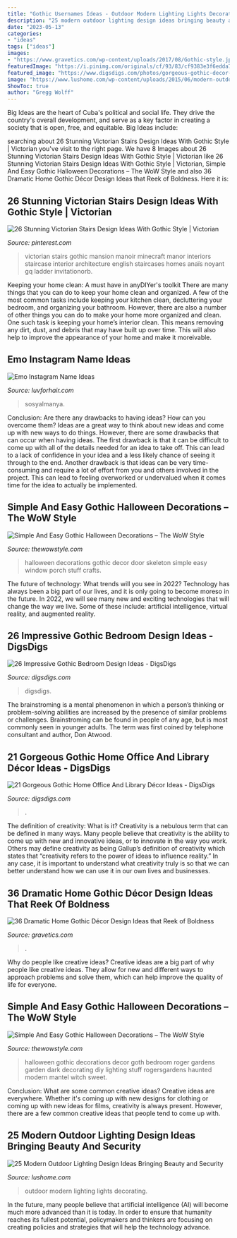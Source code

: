 ```yaml
---
title: "Gothic Usernames Ideas - Outdoor Modern Lighting Lights Decorating"
description: "25 modern outdoor lighting design ideas bringing beauty and security"
date: "2023-05-13"
categories:
- "ideas"
tags: ["ideas"]
images:
- "https://www.gravetics.com/wp-content/uploads/2017/08/Gothic-style.jpg"
featuredImage: "https://i.pinimg.com/originals/cf/93/83/cf9383e3f6edda72472186275cf56dd0.png"
featured_image: "https://www.digsdigs.com/photos/gorgeous-gothic-decor-ideas-to-get-inspired-12-554x371.jpg"
image: "https://www.lushome.com/wp-content/uploads/2015/06/modern-outdoor-lights-home-decorating-ideas-11.jpg"
ShowToc: true
author: "Gregg Wolff"
---
```



Big Ideas are the heart of Cuba's political and social life. They drive the country's overall development, and serve as a key factor in creating a society that is open, free, and equitable. Big Ideas include:

	

		
searching about 26 Stunning Victorian Stairs Design Ideas With Gothic Style | Victorian you've visit to the right page. We have 8 Images about 26 Stunning Victorian Stairs Design Ideas With Gothic Style | Victorian like 26 Stunning Victorian Stairs Design Ideas With Gothic Style | Victorian, Simple And Easy Gothic Halloween Decorations – The WoW Style and also 36 Dramatic Home Gothic Décor Design Ideas that Reek of Boldness. Here it is:
		
    
## 26 Stunning Victorian Stairs Design Ideas With Gothic Style | Victorian

<img loading=lazy src="https://i.pinimg.com/736x/f8/5d/66/f85d6680c62550773f7d36144379691a.jpg" onerror="this.onerror=null;this.src='https://tse1.mm.bing.net/th?id=OIP.q4ZdqYjrFywyH07-ZKAzdQHaJ3&amp;pid=15.1';" alt="26 Stunning Victorian Stairs Design Ideas With Gothic Style | Victorian">

_Source: pinterest.com_

>victorian stairs gothic mansion manoir minecraft manor interiors staircase interior architecture english staircases homes anaïs noyant gq ladder invitationorb. 

	

Keeping your home clean: A must have in anyDIYer's toolkit
There are many things that you can do to keep your home clean and organized. A few of the most common tasks include keeping your kitchen clean, decluttering your bedroom, and organizing your bathroom. However, there are also a number of other things you can do to make your home more organized and clean. One such task is keeping your home’s interior clean. This means removing any dirt, dust, and debris that may have built up over time. This will also help to improve the appearance of your home and make it moreivable.

    
## Emo Instagram Name Ideas

<img loading=lazy src="https://i.pinimg.com/originals/cf/93/83/cf9383e3f6edda72472186275cf56dd0.png" onerror="this.onerror=null;this.src='https://tse4.mm.bing.net/th?id=OIP.-xf9NysuXoviPDgXMUVd7QHaNK&amp;pid=15.1';" alt="Emo Instagram Name Ideas">

_Source: luvforhair.com_

>sosyalmanya. 

	

Conclusion: Are there any drawbacks to having ideas? How can you overcome them?
Ideas are a great way to think about new ideas and come up with new ways to do things. However, there are some drawbacks that can occur when having ideas. The first drawback is that it can be difficult to come up with all of the details needed for an idea to take off. This can lead to a lack of confidence in your idea and a less likely chance of seeing it through to the end. Another drawback is that ideas can be very time-consuming and require a lot of effort from you and others involved in the project. This can lead to feeling overworked or undervalued when it comes time for the idea to actually be implemented.

    
## Simple And Easy Gothic Halloween Decorations – The WoW Style

<img loading=lazy src="http://thewowstyle.com/wp-content/uploads/2016/06/Skeleton-Gothic-Halloween-Decorations.jpg" onerror="this.onerror=null;this.src='https://tse1.mm.bing.net/th?id=OIP.ES67yB2yk8lPAxvAXqzr0AHaKl&amp;pid=15.1';" alt="Simple And Easy Gothic Halloween Decorations – The WoW Style">

_Source: thewowstyle.com_

>halloween decorations gothic decor door skeleton simple easy window porch stuff crafts. 

	

The future of technology: What trends will you see in 2022?
Technology has always been a big part of our lives, and it is only going to become moreso in the future. In 2022, we will see many new and exciting technologies that will change the way we live. Some of these include: artificial intelligence, virtual reality, and augmented reality.

    
## 26 Impressive Gothic Bedroom Design Ideas - DigsDigs

<img loading=lazy src="https://www.digsdigs.com/photos/impressive-gothic-bedroom-designs-20.jpg" onerror="this.onerror=null;this.src='https://tse3.mm.bing.net/th?id=OIP.-MZ_iE9aObg5PRc8JMPFFwHaLH&amp;pid=15.1';" alt="26 Impressive Gothic Bedroom Design Ideas - DigsDigs">

_Source: digsdigs.com_

>digsdigs. 

	

The brainstroming is a mental phenomenon in which a person’s thinking or problem-solving abilities are increased by the presence of similar problems or challenges. Brainstroming can be found in people of any age, but is most commonly seen in younger adults. The term was first coined by telephone consultant and author, Don Atwood.

    
## 21 Gorgeous Gothic Home Office And Library Décor Ideas - DigsDigs

<img loading=lazy src="https://www.digsdigs.com/photos/gorgeous-gothic-decor-ideas-to-get-inspired-12-554x371.jpg" onerror="this.onerror=null;this.src='https://tse4.mm.bing.net/th?id=OIP.qUJiyufynmuypPwOqBg79wHaE9&amp;pid=15.1';" alt="21 Gorgeous Gothic Home Office And Library Décor Ideas - DigsDigs">

_Source: digsdigs.com_

>. 

	

The definition of creativity: What is it?
Creativity is a nebulous term that can be defined in many ways. Many people believe that creativity is the ability to come up with new and innovative ideas, or to innovate in the way you work. Others may define creativity as being Gallup’s definition of creativity which states that “creativity refers to the power of ideas to influence reality.” In any case, it is important to understand what creativity truly is so that we can better understand how we can use it in our own lives and businesses.

    
## 36 Dramatic Home Gothic Décor Design Ideas That Reek Of Boldness

<img loading=lazy src="https://www.gravetics.com/wp-content/uploads/2017/08/Gothic-style.jpg" onerror="this.onerror=null;this.src='https://tse3.mm.bing.net/th?id=OIP.x7k0D4j9xF7DmmGLk7yhcgHaLH&amp;pid=15.1';" alt="36 Dramatic Home Gothic Décor Design Ideas that Reek of Boldness">

_Source: gravetics.com_

>. 

	

Why do people like creative ideas?
Creative ideas are a big part of why people like creative ideas. They allow for new and different ways to approach problems and solve them, which can help improve the quality of life for everyone.

    
## Simple And Easy Gothic Halloween Decorations – The WoW Style

<img loading=lazy src="http://thewowstyle.com/wp-content/uploads/2016/06/Stunning-Gothic-Halloween-Decorations-1.jpg" onerror="this.onerror=null;this.src='https://tse4.mm.bing.net/th?id=OIP.I2r_f7bL5XG32EqSpJYvowHaLH&amp;pid=15.1';" alt="Simple And Easy Gothic Halloween Decorations – The WoW Style">

_Source: thewowstyle.com_

>halloween gothic decorations decor goth bedroom roger gardens garden dark decorating diy lighting stuff rogersgardens haunted modern mantel witch sweet. 

	

Conclusion: What are some common creative ideas?
Creative ideas are everywhere. Whether it's coming up with new designs for clothing or coming up with new ideas for films, creativity is always present. However, there are a few common creative ideas that people tend to come up with.

    
## 25 Modern Outdoor Lighting Design Ideas Bringing Beauty And Security

<img loading=lazy src="https://www.lushome.com/wp-content/uploads/2015/06/modern-outdoor-lights-home-decorating-ideas-11.jpg" onerror="this.onerror=null;this.src='https://tse1.mm.bing.net/th?id=OIP.qTKJ4d-3RrSCxxVcfXmr-ADHEs&amp;pid=15.1';" alt="25 Modern Outdoor Lighting Design Ideas Bringing Beauty and Security">

_Source: lushome.com_

>outdoor modern lighting lights decorating. 

	

In the future, many people believe that artificial intelligence (AI) will become much more advanced than it is today. In order to ensure that humanity reaches its fullest potential, policymakers and thinkers are focusing on creating policies and strategies that will help the technology advance.

